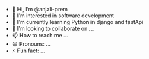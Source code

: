 - 👋 Hi, I’m @anjali-prem
- 👀 I’m interested in software development
- 🌱 I’m currently learning Python in django and fastApi
- 💞️ I’m looking to collaborate on ...
- 📫 How to reach me ...
- 😄 Pronouns: ...
- ⚡ Fun fact: ...

<!---
anjali-prem/anjali-prem is a ✨ special ✨ repository because its `README.md` (this file) appears on your GitHub profile.
You can click the Preview link to take a look at your changes.
--->
